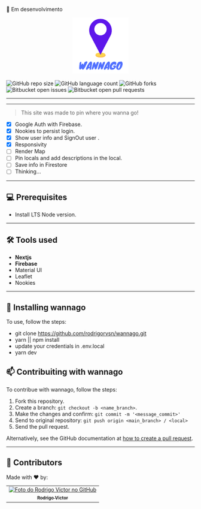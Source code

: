 🚧 Em desenvolvimento

<center>
  <img src="./public/logo.png" width="150px"/>
</center>

<!--- https://shields.io --->

![GitHub repo size](https://img.shields.io/github/repo-size/rodrigorvsn/wannago?style=for-the-badge)
![GitHub language count](https://img.shields.io/github/languages/count/rodrigorvsn/wannago?style=for-the-badge)
![GitHub forks](https://img.shields.io/github/forks/rodrigorvsn/wannago?style=for-the-badge)
![Bitbucket open issues](https://img.shields.io/bitbucket/issues/rodrigorvsn/wannago?style=for-the-badge)
![Bitbucket open pull requests](https://img.shields.io/bitbucket/pr-raw/rodrigorvsn/wannago?style=for-the-badge)

___
<!--- #################### mudar badges #################### --->


<!--- #################### mudar imagem exemplo #################### --->
___
> This site was made to pin where you wanna go!

- [x] Google Auth with Firebase.
- [x] Nookies to persist login.
- [x] Show user info and SignOut user .
- [x] Responsivity
- [ ] Render Map
- [ ] Pin locals and add descriptions in the local.
- [ ] Save info in Firestore
- [ ] Thinking...
___
## 💻 Prerequisites

- Install LTS Node version.
<!--- #################### mudar pré-requisitos  ####################--->
___
## 🛠 Tools used

- <b>Nextjs</b>
- <b>Firebase</b>
- Material UI
- Leaflet
- Nookies

<!--- #################### mudar ferramentas #################### --->
___
## 🚀 Installing wannago

To use, follow the steps:

- git clone https://github.com/rodrigorvsn/wannago.git
- yarn || npm install
- update your credentials in .env.local
- yarn dev

## 📫 Contribuiting with wannago

To contribue with wannago, follow the steps:

1. Fork this repository.
2. Create a branch: `git checkout -b <name_branch>`.
3. Make the changes and confirm: `git commit -m '<message_commit>'`
4. Send to original repository: `git push origin <main_branch> / <local>`
5. Send the pull request.

Alternatively, see the GitHub documentation at [how to create a pull request](https://help.github.com/en/github/collaborating-with-issues-and-pull-requests/creating-a-pull-request).
___
## 🤝 Contributors

Made with ❤️ by:

<table>
  <tr>
    <td align="center">
      <a href="#">
        <img src="https://github.com/rodrigorvsn.png" width="100px;" alt="Foto do Rodrigo Victor no GitHub"/><br>
        <sub>
          <b>Rodrigo Victor</b>
        </sub>
      </a>
    </td>
  </tr>
</table>
